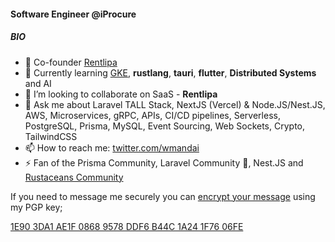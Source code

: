 #### Software Engineer @iProcure

##### BIO

- 🔭 Co-founder [Rentlipa](https://app.rentlipa.com)
- 🌱 Currently learning [GKE](https://cloud.google.com/kubernetes-engine), **rustlang**, **tauri**, **flutter**, **Distributed Systems** and AI
- 👯 I’m looking to collaborate on SaaS - **Rentlipa**
- 💬 Ask me about Laravel TALL Stack, NextJS (Vercel) & Node.JS/Nest.JS, AWS, Microservices, gRPC, APIs, CI/CD pipelines, Serverless, PostgreSQL, Prisma, MySQL, Event Sourcing, Web Sockets, Crypto, TailwindCSS
- 📫 How to reach me: [twitter.com/wmandai](https://twitter.com/wmandai)
- ⚡ Fan of the Prisma Community, Laravel Community 🚀, Nest.JS and [Rustaceans Community](https://www.rust-lang.org/community)

If you need to message me securely you can [encrypt your message](https://www.gnupg.org/gph/en/manual/x110.html) using my PGP key;  

[1E90 3DA1 AE1F 0868 9578 DDF6 B44C 1A24 1F76 06FE](https://keybase.io/wmandai/pgp_keys.asc?fingerprint=1e903da1ae1f08689578ddf6b44c1a241f7606fe)

